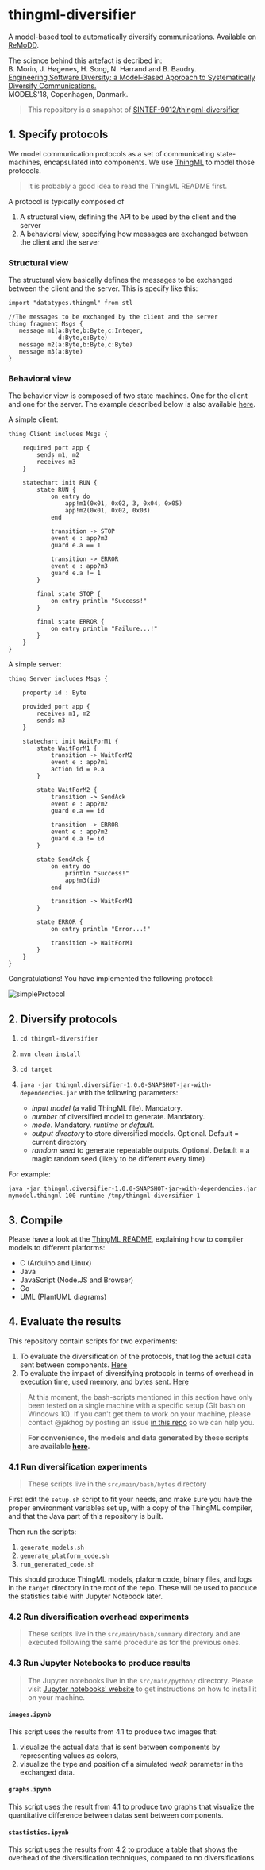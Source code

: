 # thingml-diversifier

A model-based tool to automatically diversify communications. Available on [ReMoDD](http://remodd.org/content/thingml-diversifier).

The science behind this artefact is decribed in:<br/>
B. Morin, J. Høgenes, H. Song, N. Harrand and B. Baudry.<br/>
[Engineering Software Diversity: a Model-Based Approach to
Systematically Diversify Communications.](paper.pdf)<br/>
MODELS'18, Copenhagen, Danmark.

> This repository is a snapshot of [SINTEF-9012/thingml-diversifier](https://github.com/SINTEF-9012/thingml-diversifier)

## 1. Specify protocols

We model communication protocols as a set of communicating state-machines, encapsulated into components.
We use [ThingML](https://github.com/TelluIoT/ThingML) to model those protocols.

> It is probably a good idea to read the ThingML README first.

A protocol is typically composed of

1. A structural view, defining the API to be used by the client and the server
2. A behavioral view, specifying how messages are exchanged between the client and the server

### Structural view

The structural view basically defines the messages to be exchanged between the client and the server.
This is specify like this:

```
import "datatypes.thingml" from stl

//The messages to be exchanged by the client and the server
thing fragment Msgs {
   message m1(a:Byte,b:Byte,c:Integer,
              d:Byte,e:Byte)
   message m2(a:Byte,b:Byte,c:Byte)
   message m3(a:Byte)
}
```

### Behavioral view

The behavior view is composed of two state machines. One for the client and one for the server. The example described below is also available [here](https://github.com/SINTEF-9012/thingml-diversifier/tree/master/docs/mymodel.thingml).

A simple client:
```
thing Client includes Msgs {

    required port app {
        sends m1, m2
        receives m3
    }

    statechart init RUN {        
        state RUN {
            on entry do
                app!m1(0x01, 0x02, 3, 0x04, 0x05)
                app!m2(0x01, 0x02, 0x03)
            end

            transition -> STOP
            event e : app?m3
            guard e.a == 1

            transition -> ERROR
            event e : app?m3
            guard e.a != 1
        }

        final state STOP {
            on entry println "Success!"
        }

        final state ERROR {
            on entry println "Failure...!"
        }
    }
}
```

A simple server:
```
thing Server includes Msgs {

    property id : Byte

    provided port app {
        receives m1, m2
        sends m3
    }

    statechart init WaitForM1 {                
        state WaitForM1 {
            transition -> WaitForM2
            event e : app?m1
            action id = e.a
        }

        state WaitForM2 {
            transition -> SendAck
            event e : app?m2
            guard e.a == id

            transition -> ERROR
            event e : app?m2
            guard e.a != id
        }

        state SendAck {
            on entry do
                println "Success!"
                app!m3(id)
            end

            transition -> WaitForM1
        }

        state ERROR {
            on entry println "Error...!"

            transition -> WaitForM1
        }        
    }
}
```

Congratulations! You have implemented the following protocol:

![simpleProtocol](docs/simpleProtocol.png)

## 2. Diversify protocols

1. `cd thingml-diversifier`
2. `mvn clean install`
3. `cd target`
4. `java -jar thingml.diversifier-1.0.0-SNAPSHOT-jar-with-dependencies.jar` with the following parameters:

    - *input model* (a valid ThingML file). Mandatory.
    - *number* of diversified model to generate. Mandatory.
    - *mode*. Mandatory. *runtime* or *default*.
    - *output directory* to store diversified models. Optional. Default = current directory
    - *random seed* to generate repeatable outputs. Optional. Default = a magic random seed (likely to be different every time)

For example:

`java -jar thingml.diversifier-1.0.0-SNAPSHOT-jar-with-dependencies.jar mymodel.thingml 100 runtime /tmp/thingml-diversifier 1`

## 3. Compile

Please have a look at the [ThingML README](https://github.com/TelluIoT/ThingML), explaining how to compiler models to different platforms:

- C (Arduino and Linux)
- Java
- JavaScript (Node.JS and Browser)
- Go
- UML (PlantUML diagrams)

## 4. Evaluate the results

This repository contain scripts for two experiments:

1. To evaluate the diversification of the protocols, that log the actual data sent between components. [Here](src/main/bash/bytes)
2. To evaluate the impact of diversifying protocols in terms of overhead in execution time, used memory, and bytes sent. [Here](src/main/bash/summary)

> At this moment, the bash-scripts mentioned in this section have only been tested on a single machine with a specific setup (Git bash on Windows 10). If you can't get them to work on your machine, please contact @jakhog by posting an issue [in this repo](https://github.com/SINTEF-9012/thingml-diversifier) so we can help you.

> **For convenience, the models and data generated by these scripts are available [here](https://github.com/SINTEF-9012/thingml-diversifier/releases/download/models-2018/target.zip).**

### 4.1 Run diversification experiments
> These scripts live in the `src/main/bash/bytes` directory

First edit the `setup.sh` script to fit your needs, and make sure you have the proper environment variables set up, with a copy of the ThingML compiler, and that the Java part of this repository is built.

Then run the scripts:
1. `generate_models.sh`
2. `generate_platform_code.sh`
3. `run_generated_code.sh`

This should produce ThingML models, plaform code, binary files, and logs in the `target` directory in the root of the repo. These will be used to produce the statistics table with Jupyter Notebook later.

### 4.2 Run diversification overhead experiments
> These scripts live in the `src/main/bash/summary` directory and are executed following the same procedure as for the previous ones.

### 4.3 Run Jupyter Notebooks to produce results
> The Jupyter notebooks live in the `src/main/python/` directory. Please visit [Jupyter notebooks' website](http://jupyter.org/) to get instructions on how to install it on your machine.

#### `images.ipynb`
This script uses the results from 4.1 to produce two images that:
1. visualize the actual data that is sent between components by representing values as colors,
2. visualize the type and position of a simulated _weak_ parameter in the exchanged data.

#### `graphs.ipynb`
This script uses the result from 4.1 to produce two graphs that visualize the quantitative difference between datas sent between components.

#### `stastistics.ipynb`
This script uses the results from 4.2 to produce a table that shows the overhead of the diversification techniques, compared to no diversifications.
